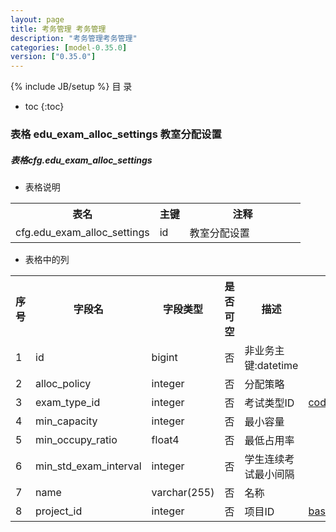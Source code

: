 ```yaml
---
layout: page
title: 考务管理 考务管理
description: "考务管理考务管理"
categories: [model-0.35.0]
version: ["0.35.0"]
---
```

{% include JB/setup %}
 目  录

* toc
{:toc}



### 表格 edu_exam_alloc_settings 教室分配设置
<div class="card card-info">
  <div class="card-header"><h5 id="table_cfg.edu_exam_alloc_settings">表格cfg.edu_exam_alloc_settings</h5></div>
  <div class="card-body">
<ul>
  <li>表格说明</li>
</ul>

<table class="table table-bordered table-striped table-condensed ">
<tr><th class="info_header">表名</th><th class="info_header">主键</th><th class="info_header" style="width:40%">注释</th>  </tr>
<tr><td>cfg.edu_exam_alloc_settings</td><td>id</td><td>教室分配设置</td>  </tr>
</table>
<ul>
  <li>表格中的列</li>
</ul>
<table class="table table-bordered table-striped table-condensed">
<tr><th class="info_header text-center">序号</th><th class="info_header">字段名</th><th class="info_header">字段类型</th><th class="info_header text-center">是否可空</th><th class="info_header">描述</th><th class="info_header">引用表</th>  </tr>
<tr><td class="text-center">1</td><td>id</td><td>bigint</td><td class="text-center">否</td><td>非业务主键:datetime</td><td></td>  </tr>
<tr><td class="text-center">2</td><td>alloc_policy</td><td>integer</td><td class="text-center">否</td><td>分配策略</td><td></td>  </tr>
<tr><td class="text-center">3</td><td>exam_type_id</td><td>integer</td><td class="text-center">否</td><td>考试类型ID</td><td>            <a href="/model/code/edu/all.html#表格-exam_types-考试类型">code.exam_types</a>
</td>  </tr>
<tr><td class="text-center">4</td><td>min_capacity</td><td>integer</td><td class="text-center">否</td><td>最小容量</td><td></td>  </tr>
<tr><td class="text-center">5</td><td>min_occupy_ratio</td><td>float4</td><td class="text-center">否</td><td>最低占用率</td><td></td>  </tr>
<tr><td class="text-center">6</td><td>min_std_exam_interval</td><td>integer</td><td class="text-center">否</td><td>学生连续考试最小间隔</td><td></td>  </tr>
<tr><td class="text-center">7</td><td>name</td><td>varchar(255)</td><td class="text-center">否</td><td>名称</td><td></td>  </tr>
<tr><td class="text-center">8</td><td>project_id</td><td>integer</td><td class="text-center">否</td><td>项目ID</td><td>            <a href="/model/base/common/misc.html#表格-projects-项目">base.projects</a>
</td>  </tr>
</table>


  </div>
</div>
